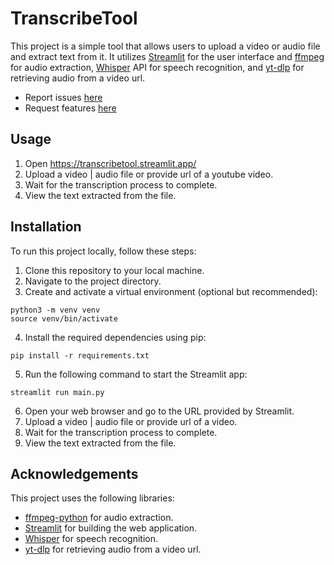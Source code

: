# TranscribeTool

This project is a simple tool that allows users to upload a video or audio file and extract text from it. It utilizes [Streamlit](https://streamlit.io/) for the user interface and [ffmpeg](https://ffmpeg.org/) for audio extraction, [Whisper](https://openai.com/research/whisper) API for speech recognition, and [yt-dlp](https://github.com/yt-dlp/yt-dlp) for retrieving audio from a video url.


- Report issues [here](https://github.com/sameemul-haque/TranscribeTool/issues/new?labels=bug&projects=&template=bug_report.md&title=%5Bbug%5D) 
- Request features [here](https://github.com/sameemul-haque/TranscribeTool/issues/new?labels=enhancement&projects=&template=feature_request.md&title=%5Bfeat%5D)

## Usage

1. Open https://transcribetool.streamlit.app/
2. Upload a video | audio file or provide url of a youtube video.
3. Wait for the transcription process to complete.
4. View the text extracted from the file.


## Installation

To run this project locally, follow these steps:

1. Clone this repository to your local machine.
2. Navigate to the project directory.
3. Create and activate a virtual environment (optional but recommended):
```
python3 -m venv venv
source venv/bin/activate
```
4. Install the required dependencies using pip:
```
pip install -r requirements.txt
```

5. Run the following command to start the Streamlit app:

```
streamlit run main.py 
```

6. Open your web browser and go to the URL provided by Streamlit.
7. Upload a video | audio file or provide url of a video.
8. Wait for the transcription process to complete.
9. View the text extracted from the file.

## Acknowledgements

This project uses the following libraries:


- [ffmpeg-python](https://github.com/kkroening/ffmpeg-python) for audio extraction.
- [Streamlit](https://github.com/streamlit/streamlit) for building the web application.
- [Whisper](huggingface.co/openai/whisper-base.en) for speech recognition.
- [yt-dlp](https://github.com/yt-dlp/yt-dlp) for retrieving audio from a video url.

<!-- 
streamlit==1.31.1
ffmpeg-python==0.2.0
openai-whisper==20231117
yt-dlp==2024.3.10
python-dotenv==1.0.1
temp==2020.7.2
-->